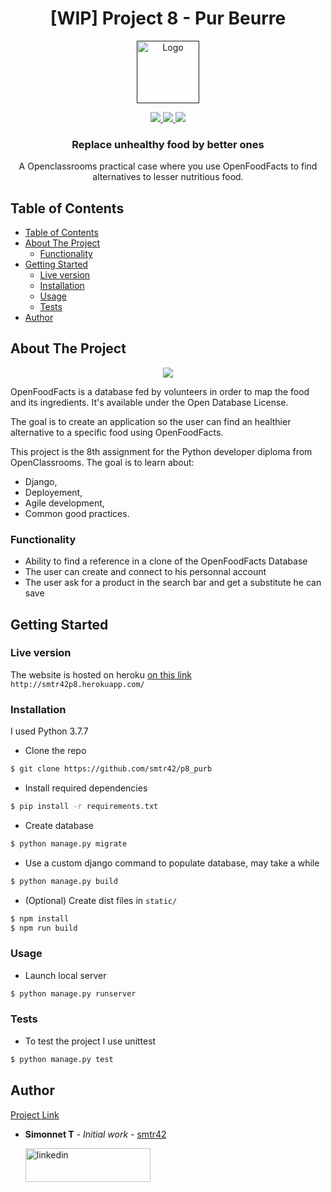 <h1 align="center">
  [WIP] Project 8 - Pur Beurre
</h1>

<p align="center">
  <a href="">
    <img src="https://upload.wikimedia.org/wikipedia/fr/0/0d/Logo_OpenClassrooms.png" alt="Logo" width="100" height="100">
  </a>
</p>

<p align="center">
  <a href="https://www.python.org/">
    <img src="https://img.shields.io/badge/Python-3.7-green.svg">
  </a>
  <a href="https://opensource.org/licenses/MIT">
    <img src="https://img.shields.io/badge/license-MIT-blue.svg">
  </a>
  <a href="https://www.linkedin.com/in/teiva-s/">
    <img src="https://img.shields.io/badge/linkedin-Simonnet-blue.svg">
  </a>
</p>



  <h3 align="center">Replace unhealthy food by better ones</h3>

 <p align="center">
    A Openclassrooms practical case where you use OpenFoodFacts to find alternatives to lesser nutritious food.
    <br />
  </p>

<!-- TABLE OF CONTENTS -->
## Table of Contents

- [Table of Contents](#table-of-contents)
- [About The Project](#about-the-project)
  - [Functionality](#functionality)
- [Getting Started](#getting-started)
  - [Live version](#live-version)
  - [Installation](#installation)
  - [Usage](#usage)
  - [Tests](#tests)
- [Author](#author)

<!-- ABOUT THE PROJECT -->
## About The Project

<p align="center">
  <a href="https://fr.openfoodfacts.org/">
    <img src="https://static.openfoodfacts.org/images/misc/openfoodfacts-logo-fr-178x150.png">
  </a>
</p>

OpenFoodFacts is a database fed by volunteers in order to map the food and its ingredients. It's available under the Open Database License.

The goal is to create an application so the user can find an healthier alternative to a specific food using OpenFoodFacts.

This project is the 8th assignment for the Python developer diploma from OpenClassrooms.
The goal is to learn about:
* Django,
* Deployement,
* Agile development,
* Common good practices.


### Functionality

* Ability to find a reference in a clone of the OpenFoodFacts Database
* The user can create and connect to his personnal account
* The user ask for a product in the search bar and get a substitute he can save
 
<!-- GETTING STARTED -->
## Getting Started

### Live version
The website is hosted on heroku  [on this link](http://smtr42p8.herokuapp.com/) `http://smtr42p8.herokuapp.com/`

### Installation
I used Python 3.7.7

*  Clone the repo
```bash
$ git clone https://github.com/smtr42/p8_purb
```
*  Install required dependencies
```bash
$ pip install -r requirements.txt
```
*  Create database
```bash
$ python manage.py migrate
```
*  Use a custom django command to populate database, may take a while
```bash
$ python manage.py build
```
*  (Optional) Create dist files in `static/`
```bash
$ npm install
$ npm run build
```


<!-- USAGE EXAMPLES -->
### Usage
*  Launch local server
```bash
$ python manage.py runserver
```
### Tests

* To test the project I use unittest 
```bash
$ python manage.py test
```

## Author
[Project Link](https://github.com/smtr42/P5_openfoodfact)

* **Simonnet T** - *Initial work* - [smtr42](https://github.com/smtr42)
   
  <a href="https://www.linkedin.com/in/teiva-s/">
   <img src="https://content.linkedin.com/content/dam/me/business/en-us/amp/brand-site/v2/bg/LI-Logo.svg.original.svg" alt="linkedin" width="200" height="54">
 </a>
<br>